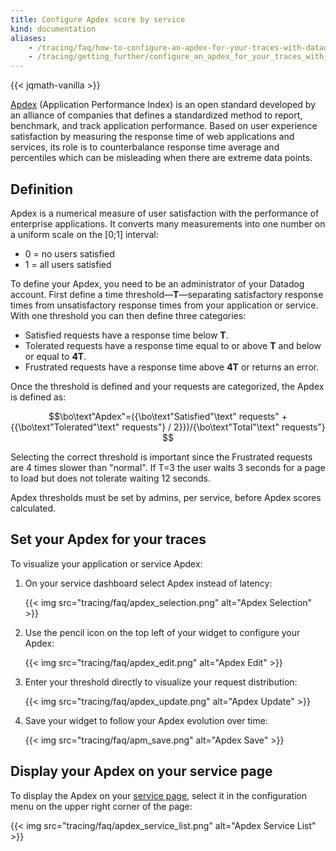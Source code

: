 ```yaml
---
title: Configure Apdex score by service
kind: documentation
aliases:
    - /tracing/faq/how-to-configure-an-apdex-for-your-traces-with-datadog-apm
    - /tracing/getting_further/configure_an_apdex_for_your_traces_with_datadog_apm
---
```

{{< jqmath-vanilla >}}

[Apdex][1] (Application Performance Index) is an open standard developed by an alliance of companies that defines a standardized method to report, benchmark, and track application performance. Based on user experience satisfaction by measuring the response time of web applications and services, its role is to counterbalance response time average and percentiles which can be misleading when there are extreme data points.

## Definition

Apdex is a numerical measure of user satisfaction with the performance of enterprise applications. It converts many measurements into one number on a uniform scale on the [0;1] interval:

* 0 = no users satisfied
* 1 = all users satisfied

To define your Apdex, you need to be an administrator of your Datadog account. First define a time threshold—**T**—separating satisfactory response times from unsatisfactory response times from your application or service. With one threshold you can then define three categories:

* Satisfied requests have a response time below **T**.
* Tolerated requests have a response time equal to or above **T** and below or equal to **4T**.
* Frustrated requests have a response time above **4T** or returns an error.

Once the threshold is defined and your requests are categorized, the Apdex is defined as:

$$\bo\text"Apdex"=({\bo\text"Satisfied"\text" requests" + {{\bo\text"Tolerated"\text"  requests"}
 / 2}})/{\bo\text"Total"\text" requests"} $$

Selecting the correct threshold is important since the Frustrated requests are 4 times slower than "normal". If T=3 the user waits 3 seconds for a page to load but does not tolerate waiting 12 seconds.

Apdex thresholds must be set by admins, per service, before Apdex scores calculated.

## Set your Apdex for your traces

To visualize your application or service Apdex: 

1. On your service dashboard select Apdex instead of latency:

   {{< img src="tracing/faq/apdex_selection.png" alt="Apdex Selection"  >}}

2. Use the pencil icon on the top left of your widget to configure your Apdex:

   {{< img src="tracing/faq/apdex_edit.png" alt="Apdex Edit"  >}}

3. Enter your threshold directly to visualize your request distribution:

   {{< img src="tracing/faq/apdex_update.png" alt="Apdex Update"  >}}

4. Save your widget to follow your Apdex evolution over time:

   {{< img src="tracing/faq/apm_save.png" alt="Apdex Save"  >}}

## Display your Apdex on your service page

To display the Apdex on your [service page][2], select it in the configuration menu on the upper right corner of the page:

{{< img src="tracing/faq/apdex_service_list.png" alt="Apdex Service List"  >}}

[1]: https://www.apdex.org/overview.html
[2]: https://app.datadoghq.com/apm/services
